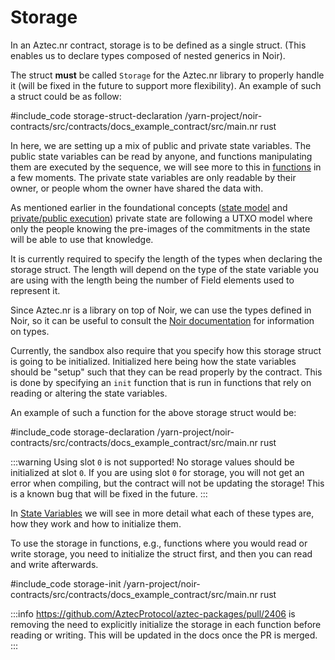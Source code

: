 # Storage

In an Aztec.nr contract, storage is to be defined as a single struct. (This enables us to declare types composed of nested generics in Noir).

The struct **must** be called `Storage` for the Aztec.nr library to properly handle it (will be fixed in the future to support more flexibility).
An example of such a struct could be as follow:

#include_code storage-struct-declaration /yarn-project/noir-contracts/src/contracts/docs_example_contract/src/main.nr rust

In here, we are setting up a mix of public and private state variables. The public state variables can be read by anyone, and functions manipulating them are executed by the sequence, we will see more to this in [functions](./functions.md#public-functions) in a few moments. The private state variables are only readable by their owner, or people whom the owner have shared the data with. 

As mentioned earlier in the foundational concepts ([state model](./../../../concepts/foundation/state_model.md) and [private/public execution](./../../../concepts/foundation/communication/public_private_calls.md)) private state are following a UTXO model where only the people knowing the pre-images of the commitments in the state will be able to use that knowledge.

It is currently required to specify the length of the types when declaring the storage struct. The length will depend on the type of the state variable you are using with the length being the number of Field elements used to represent it. 

Since Aztec.nr is a library on top of Noir, we can use the types defined in Noir, so it can be useful to consult the [Noir documentation](https://noir-lang.org/language_concepts/data_types) for information on types.

Currently, the sandbox also require that you specify how this storage struct is going to be initialized. Initialized here being how the state variables should be "setup" such that they can be read properly by the contract. This is done by specifying an `init` function that is run in functions that rely on reading or altering the state variables. 

An example of such a function for the above storage struct would be:

#include_code storage-declaration /yarn-project/noir-contracts/src/contracts/docs_example_contract/src/main.nr rust

:::warning Using slot `0` is not supported!
No storage values should be initialized at slot `0`. If you are using slot `0` for storage, you will not get an error when compiling, but the contract will not be updating the storage! This is a known bug that will be fixed in the future.
:::

In [State Variables](./state_variables.md) we will see in more detail what each of these types are, how they work and how to initialize them.

To use the storage in functions, e.g., functions where you would read or write storage, you need to initialize the struct first, and then you can read and write afterwards.

#include_code storage-init /yarn-project/noir-contracts/src/contracts/docs_example_contract/src/main.nr rust

:::info
https://github.com/AztecProtocol/aztec-packages/pull/2406 is removing the need to explicitly initialize the storage in each function before reading or writing. This will be updated in the docs once the PR is merged.
:::